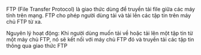 FTP (File Transfer Protocol) là giao thức dùng để truyền tải file giữa các máy tính trên mạng. FTP cho phép người dùng tải và tải lên các tập tin trên máy chủ FTP từ xa.

Nguyên lý hoạt động:  Khi người dùng muốn tải về hoặc tải lên một tập tin từ một máy chủ FTP, nó sẽ kết nối với máy chủ FTP đó và truyền tải các tập tin thông qua giao thức FTP
